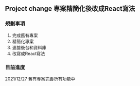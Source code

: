 ## Project change 專案精簡化後改成React寫法

### 規劃事項
1. 完成舊有專案   
2. 精簡化專案   
3. 連接後台和資料庫   
4. 改寫成React寫法   

### 目前進度
2021/12/27 舊有專案完善所有功能中   
